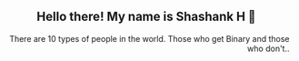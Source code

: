 <h2 align="center">Hello there! My name is Shashank H 👋</h2>
  <div style="text-align: right">There are 10 types of people in the world. Those who get Binary and those who don't.. </div>


<!---
IaMPaRtH20/IaMPaRtH20 is a ✨ special ✨ repository because its `README.md` (this file) appears on your GitHub profile.
You can click the Preview link to take a look at your changes.
--->
